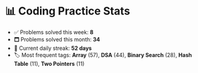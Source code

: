 # 📊 Coding Practice Stats

- ✅ Problems solved this week: **8**
- 🗖️ Problems solved this month: **34**
- 📌 Current daily streak: **52 days**
- 🏷️ Most frequent tags: **Array** (57), **DSA** (44), **Binary Search** (28), **Hash Table** (11), **Two Pointers** (11)
